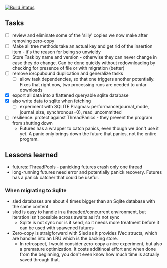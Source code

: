 [![Build Status](https://travis-ci.org/crates-io/criner.svg?branch=master)](https://travis-ci.org/crates-io/criner)

## Tasks

* [ ] review and eliminate some of the 'silly' copies we now make after removing zero-copy
* [ ] Make all tree methods take an actual key and get rid of the insertion item - it's the reason for being so unwieldy
* [ ] Store Task by name and version - otherwise they can never change in case they do change.
      Can be done quickly without redownloading by checking for presence of file or with migration (better)
* [ ] remove io/cpubound duplication and generalize tasks
  * [ ] allow task dependencies, so that one triggers another potentially. Fixes that right now, two processing runs are needed
        to untar downloads
* [x] export all data into a flattened queryable sqlite database
* [x] also write data to sqlite when fetching
  * [ ] experiment with SQLITE Pragmas: performance(journal_mode, journal_size, synchronous=0), read_uncommitted
* [ ] resilience: protect against ThreadPanics - they prevent the program from shutting down
   * Futures has a wrapper to catch panics, even though we don't use it yet. A panic only brings down the future that panics, not the entire program.

## Lessons learned

* futures::ThreadPools - panicking futures crash only one thread
* long-running futures need error and potentially panick recovery. Futures has a panick catcher that could be useful.

### When migrating to Sqlite

* sled databases are about 4 times bigger than an Sqlite database with the same content
* sled is easy to handle in a threaded/concurrent environment, but iteration isn't possible across awaits as it's not sync
  * Sqlite is not sync nor is it send, so it needs more treatment before it can be used with spawened futures
* Zero-copy is straigforward with Sled as it provides IVec structs, which are handles into an LRU which is the backing store.
  * In retrospect, I would consider zero-copy a nice experiment, but also a premature optimization. It costs additinoal effort
    and when done from the beginning, you don't even know how much time is actually saved through that.
